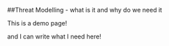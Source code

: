 ##Threat Modelling - what is it and why do we need it

This is a demo page!

and I can write what I need here!
